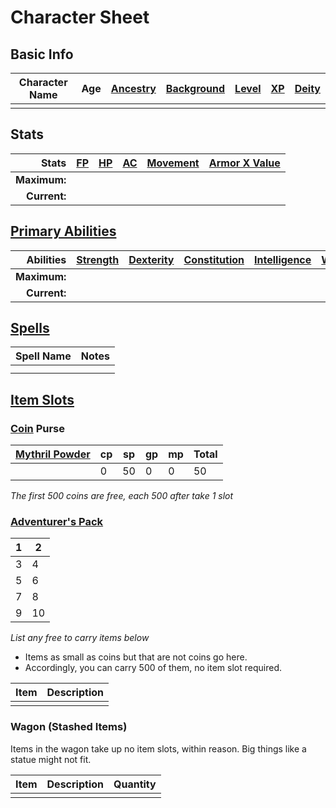 # Character Sheet

## Basic Info

| Character Name | Age | [Ancestry](../../Player%20Characters/Ancenstries/Ancestry.md) | [Background](../../Player%20Characters/Backgrounds.md) | [Level](../../Player%20Characters/Derived%20Statistics/Level.md) | [XP](../../Player%20Characters/Derived%20Statistics/Experience%20Points.md) | [Deity](../../Magic/Spells/Deities/Deities.md) |
| -------------- | --- | ------------------------------------------------------------- | ------------------------------------------------------ | ---------------------------------------------------------------- | --------------------------------------------------------------------------- | ---------------------------------------------- |
|                |     |                                                               |                                                        |                                                                  |                                                                             |                                                |
## Stats

|        Stats | [FP](../../Player%20Characters/Derived%20Statistics/Fatigue%20Points.md) | [HP](../../Player%20Characters/Derived%20Statistics/Health%20Points.md) | [AC](../../Player%20Characters/Derived%20Statistics/Armor%20Class.md) | [Movement](../../Game%20Procedures/Movement.md) | [Armor X Value](../../Items/Equipment/Individual%20Item%20Cards/Armors/Armor%20Properties/Armor%20X%20Property.md) |
| -----------: | ------------------------------------------------------------------------ | ----------------------------------------------------------------------- | --------------------------------------------------------------------- | ----------------------------------------------- | ------------------------------------------------------------------------------------------------------------------ |
| **Maximum:** |                                                                          |                                                                         |                                                                       |                                                 |                                                                                                                    |
| **Current:** |                                                                          |                                                                         |                                                                       |                                                 |                                                                                                                    |
## [Primary Abilities](../../Player%20Characters/Chosen%20Statistics/Ability%20Scores.md)

|    Abilities | [Strength](../../Player%20Characters/Chosen%20Statistics/Strength.md) | [Dexterity](../../Player%20Characters/Chosen%20Statistics/Dexterity.md) | [Constitution](../../Player%20Characters/Chosen%20Statistics/Constitution.md) | [Intelligence](../../Player%20Characters/Chosen%20Statistics/Intelligence.md) | [Wisdom](../../Player%20Characters/Chosen%20Statistics/Wisdom.md)<br> | [Charisma](../../Player%20Characters/Chosen%20Statistics/Charisma.md)<br> |
| -----------: | --------------------------------------------------------------------- | ----------------------------------------------------------------------- | ----------------------------------------------------------------------------- | ----------------------------------------------------------------------------- | --------------------------------------------------------------------- | ------------------------------------------------------------------------- |
| **Maximum:** |                                                                       |                                                                         |                                                                               |                                                                               |                                                                       |                                                                           |
| **Current:** |                                                                       |                                                                         |                                                                               |                                                                               |                                                                       |                                                                           |
## [Spells](../../Magic/Spells.md)

| Spell Name | Notes |
| ---------- | ----- |
|            |       |
|            |       |

## [Item Slots](../../Player%20Characters/Derived%20Statistics/Item%20Slots.md)
### [Coin](../../Economy/Coins.md) Purse

| [Mythril Powder](../../Magic/Mythril.md) | cp  | sp  | gp  | mp  | Total |
| ---------------------------------------- | --- | --- | --- | --- | ----- |
|                                          | 0   | 50  | 0   | 0   | 50    |
<!-- TBLFM: @>$5=sum($1..$-1) -->
*The first 500 coins are free, each 500 after take 1 slot*
### [Adventurer's Pack](../../Items/Equipment/Individual%20Item%20Cards/Gear/100%20Coins/Adventurer's%20Pack.md)

| 1   | 2   |
| --- | --- |
| 3   | 4   |
| 5   | 6   |
| 7   | 8   |
| 9   | 10  |
*List any free to carry items below*
- Items as small as coins but that are not coins go here.
- Accordingly, you can carry 500 of them, no item slot required.

| Item | Description |
| ---- | ----------- |
|      |             |
### Wagon (Stashed Items)
Items in the wagon take up no item slots, within reason. Big things like a statue might not fit.

| Item | Description | Quantity |
| ---- | ----------- | -------- |
|      |             |          |
